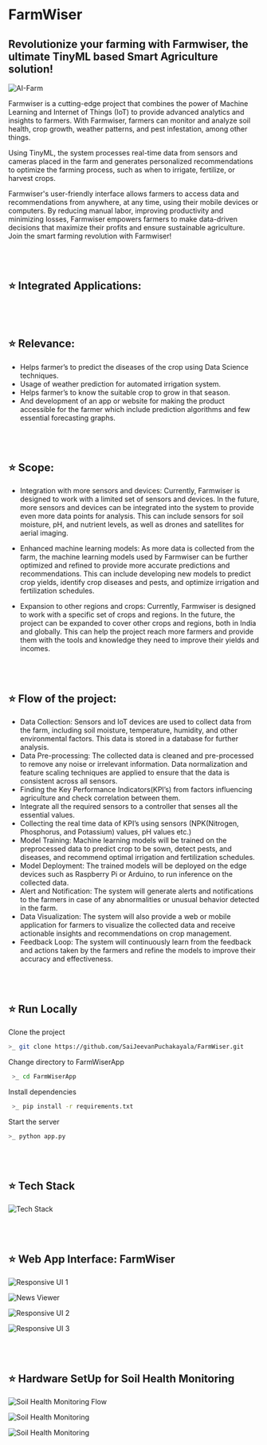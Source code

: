 # FarmWiser
## Revolutionize your farming with Farmwiser, the ultimate TinyML based Smart Agriculture solution!

![AI-Farm](/Images/AI-Farm.png)

Farmwiser is a cutting-edge project that combines the power of Machine Learning and Internet of Things (IoT) to provide advanced analytics and insights to farmers. With Farmwiser, farmers can monitor and analyze soil health, crop growth, weather patterns, and pest infestation, among other things.

Using TinyML, the system processes real-time data from sensors and cameras placed in the farm and generates personalized recommendations to optimize the farming process, such as when to irrigate, fertilize, or harvest crops.

Farmwiser's user-friendly interface allows farmers to access data and recommendations from anywhere, at any time, using their mobile devices or computers. By reducing manual labor, improving productivity and minimizing losses, Farmwiser empowers farmers to make data-driven decisions that maximize their profits and ensure sustainable agriculture. Join the smart farming revolution with Farmwiser!

<br>
<br>

## ⭐ Integrated Applications:

<br>
<br>

## ⭐ Relevance:
- Helps farmer’s to predict the diseases of the crop using Data Science techniques.
- Usage of weather prediction for automated irrigation system.
- Helps farmer’s to know the suitable crop to grow in that season.
- And development of an app or website for making the product accessible for the farmer which include prediction algorithms and few essential forecasting graphs.

<br>
<br>

## ⭐ Scope:
- Integration with more sensors and devices: Currently, Farmwiser is designed to work with a limited set of sensors and devices. In the future, more sensors and devices can be integrated into the system to provide even more data points for analysis. This can include sensors for soil moisture, pH, and nutrient levels, as well as drones and satellites for aerial imaging.

- Enhanced machine learning models: As more data is collected from the farm, the machine learning models used by Farmwiser can be further optimized and refined to provide more accurate predictions and recommendations. This can include developing new models to predict crop yields, identify crop diseases and pests, and optimize irrigation and fertilization schedules.

- Expansion to other regions and crops: Currently, Farmwiser is designed to work with a specific set of crops and regions. In the future, the project can be expanded to cover other crops and regions, both in India and globally. This can help the project reach more farmers and provide them with the tools and knowledge they need to improve their yields and incomes.

<br>
<br>

## ⭐ Flow of the project:
- Data Collection: Sensors and IoT devices are used to collect data from the farm, including soil moisture, temperature, humidity, and other environmental factors. This data is stored in a database for further analysis.
- Data Pre-processing: The collected data is cleaned and pre-processed to remove any noise or irrelevant information. Data normalization and feature scaling techniques are applied to ensure that the data is consistent across all sensors.
- Finding the Key Performance Indicators(KPI’s) from factors influencing agriculture and check
correlation between them.
- Integrate all the required sensors to a controller that senses all the essential values.
- Collecting the real time data of KPI’s using sensors (NPK(Nitrogen, Phosphorus, and
Potassium) values, pH values etc.)
- Model Training: Machine learning models will be trained on the preprocessed data to predict crop to be sown, detect pests, and diseases, and recommend optimal irrigation and fertilization schedules.
- Model Deployment: The trained models will be deployed on the edge devices such as Raspberry Pi or Arduino, to run inference on the collected data.
- Alert and Notification: The system will generate alerts and notifications to the farmers in case of any abnormalities or unusual behavior detected in the farm.
- Data Visualization: The system will also provide a web or mobile application for farmers to visualize the collected data and receive actionable insights and recommendations on crop management.
- Feedback Loop: The system will continuously learn from the feedback and actions taken by the farmers and refine the models to improve their accuracy and effectiveness.

<br>
<br>

## ⭐ Run Locally
Clone the project

```bash
>_ git clone https://github.com/SaiJeevanPuchakayala/FarmWiser.git
```

Change directory to FarmWiserApp

```bash
 >_ cd FarmWiserApp
```

Install dependencies

```bash
 >_ pip install -r requirements.txt 
```

Start the server
```bash
>_ python app.py 
```
<br>
<br>

## ⭐ Tech Stack

![Tech Stack](/Images/30.png)

<br>
<br>

## ⭐ Web App Interface: FarmWiser

![Responsive UI 1](/Images/31.png)

![News Viewer](/Images/newsviewer.jpg)

![Responsive UI 2](/Images/32.png)

![Responsive UI 3](/Images/38.png)

<br>
<br>

## ⭐ Hardware SetUp for Soil Health Monitoring

![Soil Health Monitoring Flow](/Images/35.png)

![Soil Health Monitoring](/Images/36.png)

![Soil Health Monitoring](/Images/37.png)
